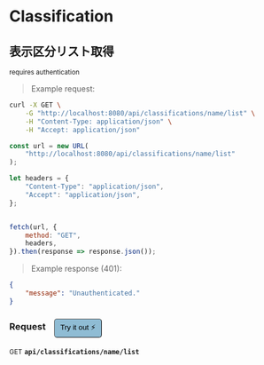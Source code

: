 # Classification


## 表示区分リスト取得

<small class="badge badge-darkred">requires authentication</small>



> Example request:

```bash
curl -X GET \
    -G "http://localhost:8080/api/classifications/name/list" \
    -H "Content-Type: application/json" \
    -H "Accept: application/json"
```

```javascript
const url = new URL(
    "http://localhost:8080/api/classifications/name/list"
);

let headers = {
    "Content-Type": "application/json",
    "Accept": "application/json",
};


fetch(url, {
    method: "GET",
    headers,
}).then(response => response.json());
```


> Example response (401):

```json
{
    "message": "Unauthenticated."
}
```
<div id="execution-results-GETapi-classifications-name-list" hidden>
    <blockquote>Received response<span id="execution-response-status-GETapi-classifications-name-list"></span>:</blockquote>
    <pre class="json"><code id="execution-response-content-GETapi-classifications-name-list"></code></pre>
</div>
<div id="execution-error-GETapi-classifications-name-list" hidden>
    <blockquote>Request failed with error:</blockquote>
    <pre><code id="execution-error-message-GETapi-classifications-name-list"></code></pre>
</div>
<form id="form-GETapi-classifications-name-list" data-method="GET" data-path="api/classifications/name/list" data-authed="1" data-hasfiles="0" data-headers='{"Content-Type":"application\/json","Accept":"application\/json"}' onsubmit="event.preventDefault(); executeTryOut('GETapi-classifications-name-list', this);">
<h3>
    Request&nbsp;&nbsp;&nbsp;
        <button type="button" style="background-color: #8fbcd4; padding: 5px 10px; border-radius: 5px; border-width: thin;" id="btn-tryout-GETapi-classifications-name-list" onclick="tryItOut('GETapi-classifications-name-list');">Try it out ⚡</button>
    <button type="button" style="background-color: #c97a7e; padding: 5px 10px; border-radius: 5px; border-width: thin;" id="btn-canceltryout-GETapi-classifications-name-list" onclick="cancelTryOut('GETapi-classifications-name-list');" hidden>Cancel</button>&nbsp;&nbsp;
    <button type="submit" style="background-color: #6ac174; padding: 5px 10px; border-radius: 5px; border-width: thin;" id="btn-executetryout-GETapi-classifications-name-list" hidden>Send Request 💥</button>
    </h3>
<p>
<small class="badge badge-green">GET</small>
 <b><code>api/classifications/name/list</code></b>
</p>
<p>
<label id="auth-GETapi-classifications-name-list" hidden>Authorization header: <b><code>Bearer </code></b><input type="text" name="Authorization" data-prefix="Bearer " data-endpoint="GETapi-classifications-name-list" data-component="header"></label>
</p>
</form>



